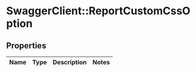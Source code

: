 # SwaggerClient::ReportCustomCssOption

## Properties
Name | Type | Description | Notes
------------ | ------------- | ------------- | -------------

